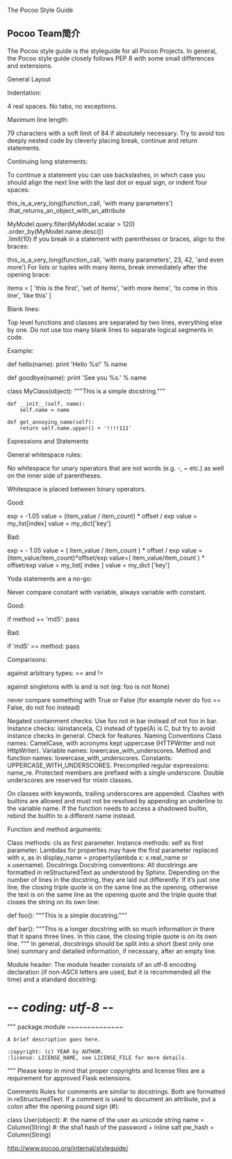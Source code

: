 The Pocoo Style Guide

## Pocoo Team简介

The Pocoo style guide is the styleguide for all Pocoo Projects. In general, the Pocoo style guide closely follows PEP 8 with some small differences and extensions.

General Layout

Indentation:

4 real spaces. No tabs, no exceptions.

Maximum line length:

79 characters with a soft limit of 84 if absolutely necessary. Try to avoid too deeply nested code by cleverly placing break, continue and return statements.

Continuing long statements:

To continue a statement you can use backslashes, in which case you should align the next line with the last dot or equal sign, or indent four spaces:

this_is_a_very_long(function_call, 'with many parameters') \
    .that_returns_an_object_with_an_attribute

MyModel.query.filter(MyModel.scalar > 120) \
             .order_by(MyModel.name.desc()) \
             .limit(10)
If you break in a statement with parentheses or braces, align to the braces:

this_is_a_very_long(function_call, 'with many parameters',
                    23, 42, 'and even more')
For lists or tuples with many items, break immediately after the opening brace:

items = [
    'this is the first', 'set of items', 'with more items',
    'to come in this line', 'like this'
]

Blank lines:

Top level functions and classes are separated by two lines, everything else by one. Do not use too many blank lines to separate logical segments in code. 

Example:

def hello(name):
    print 'Hello %s!' % name


def goodbye(name):
    print 'See you %s.' % name


class MyClass(object):
    """This is a simple docstring."""

    def __init__(self, name):
        self.name = name

    def get_annoying_name(self):
        return self.name.upper() + '!!!!111'

Expressions and Statements

General whitespace rules:

No whitespace for unary operators that are not words (e.g. -, ~ etc.) as well on the inner side of parentheses.

Whitespace is placed between binary operators.

Good:

exp = -1.05
value = (item_value / item_count) * offset / exp
value = my_list[index]
value = my_dict['key']

Bad:

exp = - 1.05
value = ( item_value / item_count ) * offset / exp
value = (item_value/item_count)*offset/exp
value=( item_value/item_count ) * offset/exp
value = my_list[ index ]
value = my_dict ['key']

Yoda statements are a no-go:

Never compare constant with variable, always variable with constant.

Good:

if method == 'md5':
    pass

Bad:

if 'md5' == method:
    pass

Comparisons:

against arbitrary types: == and !=

against singletons with is and is not (eg: foo is not None)

never compare something with True or False (for example never do foo == False, do not foo instead)

Negated containment checks:
Use foo not in bar instead of not foo in bar.
Instance checks:
isinstance(a, C) instead of type(A) is C, but try to avoid instance checks in general. Check for features.
Naming Conventions
Class names: CamelCase, with acronyms kept uppercase (HTTPWriter and not HttpWriter).
Variable names: lowercase_with_underscores.
Method and function names: lowercase_with_underscores.
Constants: UPPERCASE_WITH_UNDERSCORES.
Precompiled regular expressions: name_re.
Protected members are prefixed with a single underscore. Double underscores are reserved for mixin classes.

On classes with keywords, trailing underscores are appended. Clashes with builtins are allowed and must not be resolved by appending an underline to the variable name. If the function needs to access a shadowed builtin, rebind the builtin to a different name instead.

Function and method arguments:

Class methods: cls as first parameter.
Instance methods: self as first parameter.
Lambdas for properties may have the first parameter replaced with x, as in display_name = property(lambda x: x.real_name or x.username).
Docstrings
Docstring conventions:
All docstrings are formatted in reStructuredText as understood by Sphinx. Depending on the number of lines in the docstring, they are laid out differently. If it’s just one line, the closing triple quote is on the same line as the opening, otherwise the text is on the same line as the opening quote and the triple quote that closes the string on its own line:

def foo():
    """This is a simple docstring."""


def bar():
    """This is a longer docstring with so much information in there
    that it spans three lines.  In this case, the closing triple quote
    is on its own line.
    """
In general, docstrings should be split into a short (best only one line) summary and detailed information, if necessary, after an empty line.

Module header:
The module header consists of an utf-8 encoding declaration (if non-ASCII letters are used, but it is recommended all the time) and a standard docstring:

# -*- coding: utf-8 -*-
"""
    package.module
    ~~~~~~~~~~~~~~

    A brief description goes here.

    :copyright: (c) YEAR by AUTHOR.
    :license: LICENSE_NAME, see LICENSE_FILE for more details.
"""
Please keep in mind that proper copyrights and license files are a requirement for approved Flask extensions.

Comments
Rules for comments are similar to docstrings. Both are formatted in reStructuredText. If a comment is used to document an attribute, put a colon after the opening pound sign (#):

class User(object):
    #: the name of the user as unicode string
    name = Column(String)
    #: the sha1 hash of the password + inline salt
    pw_hash = Column(String)

http://www.pocoo.org/internal/styleguide/